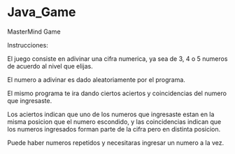 # Java_Game
MasterMind Game

Instrucciones:

El juego consiste en adivinar una cifra numerica, ya sea de 3, 4 o 5 numeros de acuerdo al nivel que elijas.

El numero a adivinar es dado aleatoriamente por el programa.

El mismo programa te ira dando ciertos aciertos y coincidencias del numero que ingresaste.

Los aciertos indican que uno de los numeros que ingresaste estan en la misma posicion que el numero escondido,
y las coincidencias indican que los numeros ingresados forman parte de la cifra pero en distinta posicion.

Puede haber numeros repetidos y necesitaras ingresar un numero a la vez.
